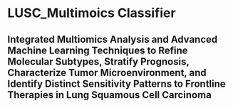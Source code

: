 # LUSC_Multimoics Classifier #
## Integrated Multiomics Analysis and Advanced Machine Learning Techniques to Refine Molecular Subtypes, Stratify Prognosis, Characterize Tumor Microenvironment, and Identify Distinct Sensitivity Patterns to Frontline Therapies in Lung Squamous Cell Carcinoma ##
